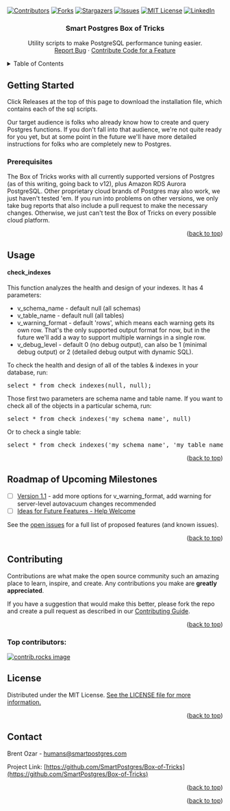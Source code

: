 <!-- Improved compatibility of back to top link: See: https://github.com/othneildrew/Best-README-Template/pull/73 -->
<a id="readme-top"></a>
<!-- PROJECT SHIELDS -->
<!--
*** I'm using markdown "reference style" links for readability.
*** Reference links are enclosed in brackets [ ] instead of parentheses ( ).
*** See the bottom of this document for the declaration of the reference variables
*** for contributors-url, forks-url, etc. This is an optional, concise syntax you may use.
*** https://www.markdownguide.org/basic-syntax/#reference-style-links
-->
[![Contributors][contributors-shield]][contributors-url]
[![Forks][forks-shield]][forks-url]
[![Stargazers][stars-shield]][stars-url]
[![Issues][issues-shield]][issues-url]
[![MIT License][license-shield]][license-url]
[![LinkedIn][linkedin-shield]][linkedin-url]



<h3 align="center">Smart Postgres Box of Tricks</h3>

  <p align="center">
    Utility scripts to make PostgreSQL performance tuning easier.
    <br />
    <a href="https://github.com/SmartPostgres/Box-of-Tricks/issues/new?assignees=&labels=bug&projects=&template=bug_report.md&title=">Report Bug</a>
    ·
    <a href="https://github.com/SmartPostgres/Box-of-Tricks/issues/new?assignees=&labels=&projects=&template=feature_request.md&title=">Contribute Code for a Feature</a>
  </p>



<!-- TABLE OF CONTENTS -->
<details>
  <summary>Table of Contents</summary>
  <ol>
    <li><a href="#getting-started">Getting Started</a></li>
    <li><a href="#prerequisites">Prerequisites</a></li>
    <li><a href="#usage">Usage</a></li>
    <li><a href="#roadmap">Roadmap</a></li>
    <li><a href="#contributing">Contributing</a></li>
    <li><a href="#license">License</a></li>
    <li><a href="#contact">Contact</a></li>
  </ol>
</details>



<!-- GETTING STARTED -->
## Getting Started

Click Releases at the top of this page to download the installation file, which contains each of the sql scripts.

Our target audience is folks who already know how to create and query Postgres functions. If you don't fall into that audience, we're not quite ready for you yet, but at some point in the future we'll have more detailed instructions for folks who are completely new to Postgres.

### Prerequisites

The Box of Tricks works with all currently supported versions of Postgres (as of this writing, going back to v12), plus Amazon RDS Aurora PostgreSQL. Other proprietary cloud brands of Postgres may also work, we just haven't tested 'em. If you run into problems on other versions, we only take bug reports that also include a pull request to make the necessary changes. Otherwise, we just can't test the Box of Tricks on every possible cloud platform.

<p align="right">(<a href="#readme-top">back to top</a>)</p>



<!-- USAGE EXAMPLES -->
## Usage

#### check_indexes

This function analyzes the health and design of your indexes. It has 4 parameters:

<ul>
  <li>v_schema_name - default null (all schemas)</li>
  <li>v_table_name - default null (all tables)</li>
  <li>v_warning_format - default 'rows', which means each warning gets its own row. That's the only supported output format for now, but in the future we'll add a way to support multiple warnings in a single row.</li>
  <li>v_debug_level - default 0 (no debug output), can also be 1 (minimal debug output) or 2 (detailed debug output with dynamic SQL).</li>
</ul>

To check the health and design of all of the tables & indexes in your database, run:

<pre>select * from check_indexes(null, null);</pre>

Those first two parameters are schema name and table name. If you want to check all of the objects in a particular schema, run:

<pre>select * from check_indexes('my_schema_name', null)</pre>

Or to check a single table:

<pre>select * from check_indexes('my_schema_name', 'my_table_name')</pre>

<p align="right">(<a href="#readme-top">back to top</a>)</p>



<!-- ROADMAP -->
## Roadmap of Upcoming Milestones

- [ ] [Version 1.1](https://github.com/SmartPostgres/Box-of-Tricks/milestone/3) - add more options for v_warning_format, add warning for server-level autovacuum changes recommended
- [ ] [Ideas for Future Features - Help Welcome](https://github.com/SmartPostgres/Box-of-Tricks/milestone/1)

See the [open issues](https://github.com/SmartPostgres/Box-of-Tricks/issues) for a full list of proposed features (and known issues).

<p align="right">(<a href="#readme-top">back to top</a>)</p>



<!-- CONTRIBUTING -->
## Contributing

Contributions are what make the open source community such an amazing place to learn, inspire, and create. Any contributions you make are **greatly appreciated**.

If you have a suggestion that would make this better, please fork the repo and create a pull request as described in our [Contributing Guide](https://github.com/SmartPostgres/Box-of-Tricks/blob/dev/CONTRIBUTING.md).

<p align="right">(<a href="#readme-top">back to top</a>)</p>

### Top contributors:

<a href="https://github.com/SmartPostgres/Box-of-Tricks/graphs/contributors">
  <img src="https://contrib.rocks/image?repo=SmartPostgres/Box-of-Tricks" alt="contrib.rocks image" />
</a>



<!-- LICENSE -->
## License

Distributed under the MIT License. [See the LICENSE file for more information.](https://github.com/SmartPostgres/Box-of-Tricks/blob/dev/LICENSE)

<p align="right">(<a href="#readme-top">back to top</a>)</p>



<!-- CONTACT -->
## Contact

Brent Ozar - humans@smartpostgres.com

Project Link: [https://github.com/SmartPostgres/Box-of-Tricks](https://github.com/SmartPostgres/Box-of-Tricks)

<p align="right">(<a href="#readme-top">back to top</a>)</p>



<p align="right">(<a href="#readme-top">back to top</a>)</p>



<!-- MARKDOWN LINKS & IMAGES -->
<!-- https://www.markdownguide.org/basic-syntax/#reference-style-links -->
[contributors-shield]: https://img.shields.io/github/contributors/SmartPostgres/Box-of-Tricks.svg?style=for-the-badge
[contributors-url]: https://github.com/SmartPostgres/Box-of-Tricks/graphs/contributors
[forks-shield]: https://img.shields.io/github/forks/SmartPostgres/Box-of-Tricks.svg?style=for-the-badge
[forks-url]: https://github.com/SmartPostgres/Box-of-Tricks/network/members
[stars-shield]: https://img.shields.io/github/stars/SmartPostgres/Box-of-Tricks.svg?style=for-the-badge
[stars-url]: https://github.com/SmartPostgres/Box-of-Tricks/stargazers
[issues-shield]: https://img.shields.io/github/issues/SmartPostgres/Box-of-Tricks.svg?style=for-the-badge
[issues-url]: https://github.com/SmartPostgres/Box-of-Tricks/issues
[license-shield]: https://img.shields.io/github/license/SmartPostgres/Box-of-Tricks.svg?style=for-the-badge
[license-url]: https://github.com/SmartPostgres/Box-of-Tricks/blob/master/LICENSE.txt
[linkedin-shield]: https://img.shields.io/badge/-LinkedIn-black.svg?style=for-the-badge&logo=linkedin&colorB=555
[linkedin-url]: https://linkedin.com/in/brentozar
